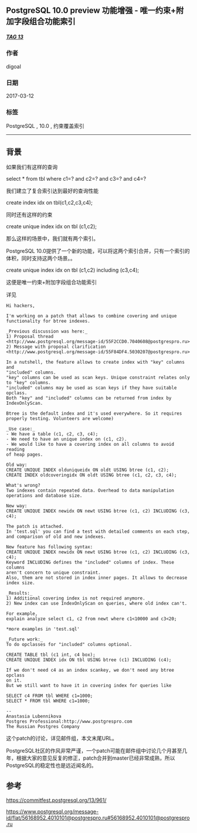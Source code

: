 ## PostgreSQL 10.0 preview 功能增强 - 唯一约束+附加字段组合功能索引  
##### [TAG 13](../class/13.md)
                                                            
### 作者                                                                                                         
digoal                                                       
                                                              
### 日期                                                         
2017-03-12                                                        
                                                          
### 标签                                                       
PostgreSQL , 10.0 , 约束覆盖索引      
                                                            
----                                                      
                                                               
## 背景                                     
如果我们有这样的查询  
  
select * from tbl where c1=? and c2=? and c3=? and c4=?  
  
我们建立了复合索引达到最好的查询性能  
  
create index idx on tbl(c1,c2,c3,c4);  
  
同时还有这样的约束  
  
create unique index idx on tbl (c1,c2);  
  
那么这样的场景中，我们就有两个索引。  
  
PostgreSQL 10.0提供了一个新的功能，可以将这两个索引合并，只有一个索引的体积，同时支持这两个场景。。  
  
create unique index idx on tbl (c1,c2) including (c3,c4);  
  
这便是唯一约束+附加字段组合功能索引  
  
详见  
  
  
```  
Hi hackers,  
  
I'm working on a patch that allows to combine covering and unique   
functionality for btree indexes.  
  
_Previous discussion was here:_  
1) Proposal thread   
<http://www.postgresql.org/message-id/55F2CCD0.7040608@postgrespro.ru>  
2) Message with proposal clarification   
<http://www.postgresql.org/message-id/55F84DF4.5030207@postgrespro.ru>  
  
In a nutshell, the feature allows to create index with "key" columns and   
"included" columns.  
"key" columns can be used as scan keys. Unique constraint relates only   
to "key" columns.  
"included" columns may be used as scan keys if they have suitable opclass.  
Both "key" and "included" columns can be returned from index by   
IndexOnlyScan.  
  
Btree is the default index and it's used everywhere. So it requires   
properly testing. Volunteers are welcome)  
  
_Use case:_  
- We have a table (c1, c2, c3, c4);  
- We need to have an unique index on (c1, c2).  
- We would like to have a covering index on all columns to avoid reading   
of heap pages.  
  
Old way:  
CREATE UNIQUE INDEX olduniqueidx ON oldt USING btree (c1, c2);  
CREATE INDEX oldcoveringidx ON oldt USING btree (c1, c2, c3, c4);  
  
What's wrong?  
Two indexes contain repeated data. Overhead to data manipulation   
operations and database size.  
  
New way:  
CREATE UNIQUE INDEX newidx ON newt USING btree (c1, c2) INCLUDING (c3, c4);  
  
The patch is attached.  
In 'test.sql' you can find a test with detailed comments on each step,   
and comparison of old and new indexes.  
  
New feature has following syntax:  
CREATE UNIQUE INDEX newidx ON newt USING btree (c1, c2) INCLUDING (c3, c4);  
Keyword INCLUDING defines the "included" columns of index. These columns   
aren't concern to unique constraint.  
Also, them are not stored in index inner pages. It allows to decrease   
index size.  
  
_Results:_  
1) Additional covering index is not required anymore.  
2) New index can use IndexOnlyScan on queries, where old index can't.  
  
For example,  
explain analyze select c1, c2 from newt where c1<10000 and c3<20;  
  
*more examples in 'test.sql'  
  
_Future work:_  
To do opclasses for "included" columns optional.  
  
CREATE TABLE tbl (c1 int, c4 box);  
CREATE UNIQUE INDEX idx ON tbl USING btree (c1) INCLUDING (c4);  
  
If we don't need c4 as an index scankey, we don't need any btree opclass   
on it.  
But we still want to have it in covering index for queries like  
  
SELECT c4 FROM tbl WHERE c1=1000;  
SELECT * FROM tbl WHERE c1=1000;  
  
--   
Anastasia Lubennikova  
Postgres Professional:http://www.postgrespro.com  
The Russian Postgres Company  
```  
  
这个patch的讨论，详见邮件组，本文末尾URL。  
  
PostgreSQL社区的作风非常严谨，一个patch可能在邮件组中讨论几个月甚至几年，根据大家的意见反复的修正，patch合并到master已经非常成熟，所以PostgreSQL的稳定性也是远近闻名的。  
            
## 参考            
https://commitfest.postgresql.org/13/961/  
        
https://www.postgresql.org/message-id/flat/56168952.4010101@postgrespro.ru#56168952.4010101@postgrespro.ru          

